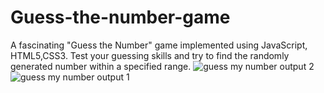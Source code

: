 # Guess-the-number-game
A fascinating "Guess the Number" game implemented using JavaScript, HTML5,CSS3. Test your guessing skills and try to find the randomly generated number within a specified range.
![guess my number output 2](https://github.com/omkarkanwalu/Guess-the-number-game/assets/92328328/7b621f82-d282-4206-88f9-667e34227ec0)
![guess my number output 1](https://github.com/omkarkanwalu/Guess-the-number-game/assets/92328328/47542a03-7a3a-4327-9c33-2831c98984fb)
